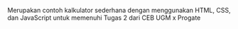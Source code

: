 Merupakan contoh kalkulator sederhana dengan menggunakan HTML, CSS, dan JavaScript untuk memenuhi Tugas 2 dari CEB UGM x Progate
